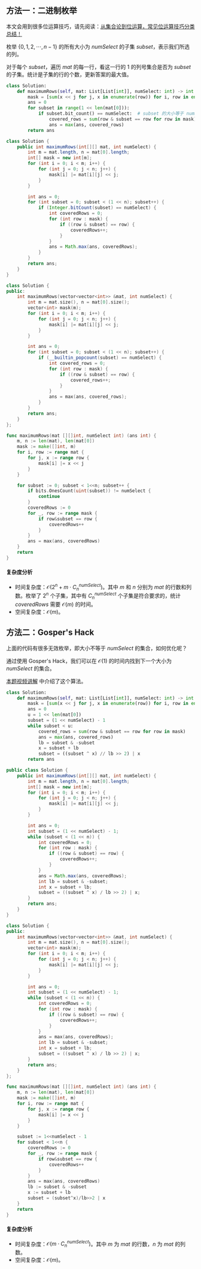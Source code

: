 ## 方法一：二进制枚举

本文会用到很多位运算技巧，请先阅读：[从集合论到位运算，常见位运算技巧分类总结！](https://leetcode.cn/circle/discuss/CaOJ45/)

枚举 $\{0,1,2,\cdots, n-1\}$ 的所有大小为 $\textit{numSelect}$ 的子集 $\textit{subset}$，表示我们所选的列。

对于每个 $\textit{subset}$，遍历 $\textit{mat}$ 的每一行，看这一行的 $1$ 的列号集合是否为 $\textit{subset}$ 的子集。统计是子集的行的个数，更新答案的最大值。

```py [sol-Python3]
class Solution:
    def maximumRows(self, mat: List[List[int]], numSelect: int) -> int:
        mask = [sum(x << j for j, x in enumerate(row)) for i, row in enumerate(mat)]
        ans = 0
        for subset in range(1 << len(mat[0])):
            if subset.bit_count() == numSelect:  # subset 的大小等于 numSelect
                covered_rows = sum(row & subset == row for row in mask)
                ans = max(ans, covered_rows)
        return ans
```

```java [sol-Java]
class Solution {
    public int maximumRows(int[][] mat, int numSelect) {
        int m = mat.length, n = mat[0].length;
        int[] mask = new int[m];
        for (int i = 0; i < m; i++) {
            for (int j = 0; j < n; j++) {
                mask[i] |= mat[i][j] << j;
            }
        }

        int ans = 0;
        for (int subset = 0; subset < (1 << n); subset++) {
            if (Integer.bitCount(subset) == numSelect) {
                int coveredRows = 0;
                for (int row : mask) {
                    if ((row & subset) == row) {
                        coveredRows++;
                    }
                }
                ans = Math.max(ans, coveredRows);
            }
        }
        return ans;
    }
}
```

```cpp [sol-C++]
class Solution {
public:
    int maximumRows(vector<vector<int>> &mat, int numSelect) {
        int m = mat.size(), n = mat[0].size();
        vector<int> mask(m);
        for (int i = 0; i < m; i++) {
            for (int j = 0; j < n; j++) {
                mask[i] |= mat[i][j] << j;
            }
        }

        int ans = 0;
        for (int subset = 0; subset < (1 << n); subset++) {
            if (__builtin_popcount(subset) == numSelect) {
                int covered_rows = 0;
                for (int row : mask) {
                    if ((row & subset) == row) {
                        covered_rows++;
                    }
                }
                ans = max(ans, covered_rows);
            }
        }
        return ans;
    }
};
```

```go [sol-Go]
func maximumRows(mat [][]int, numSelect int) (ans int) {
    m, n := len(mat), len(mat[0])
    mask := make([]int, m)
    for i, row := range mat {
        for j, x := range row {
            mask[i] |= x << j
        }
    }

    for subset := 0; subset < 1<<n; subset++ {
        if bits.OnesCount(uint(subset)) != numSelect {
            continue
        }
        coveredRows := 0
        for _, row := range mask {
            if row&subset == row {
                coveredRows++
            }
        }
        ans = max(ans, coveredRows)
    }
    return
}
```

#### 复杂度分析

- 时间复杂度：$\mathcal{O}(2^n + m\cdot C_{n}^{\textit{numSelect}})$。其中 $m$ 和 $n$ 分别为 $\textit{mat}$ 的行数和列数。枚举了 $2^n$ 个子集，其中有 $C_{n}^{\textit{numSelect}}$ 个子集是符合要求的，统计 $\textit{coveredRows}$ 需要 $\mathcal{O}(m)$ 的时间。
- 空间复杂度：$\mathcal{O}(m)$。

## 方法二：Gosper's Hack

上面的代码有很多无效枚举，即大小不等于 $\textit{numSelect}$ 的集合，如何优化呢？

通过使用 Gosper's Hack，我们可以在 $\mathcal{O}(1)$ 的时间内找到下一个大小为 $\textit{numSelect}$ 的集合。

[本题视频讲解](https://www.bilibili.com/video/BV1na41137jv) 中介绍了这个算法。

```py [sol-Python3]
class Solution:
    def maximumRows(self, mat: List[List[int]], numSelect: int) -> int:
        mask = [sum(x << j for j, x in enumerate(row)) for i, row in enumerate(mat)]
        ans = 0
        u = 1 << len(mat[0])
        subset = (1 << numSelect) - 1
        while subset < u:
            covered_rows = sum(row & subset == row for row in mask)
            ans = max(ans, covered_rows)
            lb = subset & -subset
            x = subset + lb
            subset = ((subset ^ x) // lb >> 2) | x
        return ans
```

```java [sol-Java]
public class Solution {
    public int maximumRows(int[][] mat, int numSelect) {
        int m = mat.length, n = mat[0].length;
        int[] mask = new int[m];
        for (int i = 0; i < m; i++) {
            for (int j = 0; j < n; j++) {
                mask[i] |= mat[i][j] << j;
            }
        }

        int ans = 0;
        int subset = (1 << numSelect) - 1;
        while (subset < (1 << n)) {
            int coveredRows = 0;
            for (int row : mask) {
                if ((row & subset) == row) {
                    coveredRows++;
                }
            }
            ans = Math.max(ans, coveredRows);
            int lb = subset & -subset;
            int x = subset + lb;
            subset = ((subset ^ x) / lb >> 2) | x;
        }
        return ans;
    }
}
```

```cpp [sol-C++]
class Solution {
public:
    int maximumRows(vector<vector<int>> &mat, int numSelect) {
        int m = mat.size(), n = mat[0].size();
        vector<int> mask(m);
        for (int i = 0; i < m; i++) {
            for (int j = 0; j < n; j++) {
                mask[i] |= mat[i][j] << j;
            }
        }

        int ans = 0;
        int subset = (1 << numSelect) - 1;
        while (subset < (1 << n)) {
            int coveredRows = 0;
            for (int row : mask) {
                if ((row & subset) == row) {
                    coveredRows++;
                }
            }
            ans = max(ans, coveredRows);
            int lb = subset & -subset;
            int x = subset + lb;
            subset = ((subset ^ x) / lb >> 2) | x;
        }
        return ans;
    }
};
```

```go [sol-Go]
func maximumRows(mat [][]int, numSelect int) (ans int) {
    m, n := len(mat), len(mat[0])
    mask := make([]int, m)
    for i, row := range mat {
        for j, x := range row {
            mask[i] |= x << j
        }
    }

    subset := 1<<numSelect - 1
    for subset < 1<<n {
        coveredRows := 0
        for _, row := range mask {
            if row&subset == row {
                coveredRows++
            }
        }
        ans = max(ans, coveredRows)
        lb := subset & -subset
        x := subset + lb
        subset = (subset^x)/lb>>2 | x
    }
    return
}
```

#### 复杂度分析

- 时间复杂度：$\mathcal{O}(m\cdot C_{n}^{\textit{numSelect}})$。其中 $m$ 为 $\textit{mat}$ 的行数，$n$ 为 $\textit{mat}$ 的列数。
- 空间复杂度：$\mathcal{O}(m)$。
